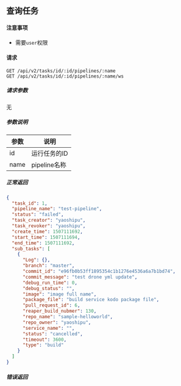 ## 查询任务

#### 注意事项

- 需要`user`权限

#### 请求

```
GET /api/v2/tasks/id/:id/pipelines/:name
GET /api/v2/tasks/id/:id/pipelines/:name/ws

```

##### 请求参数

无

##### 参数说明

|参数|说明|
|---|---|
|id|运行任务的ID|
|name|pipeline名称|

##### 正常返回

```json
{
  "task_id": 1,
  "pipeline_name": "test-pipeline",
  "status": "failed",
  "task_creator": "yaoshipu",
  "task_revoker": "yaoshipu",
  "create_time": 1507111692,
  "start_time": 1507111694,
  "end_time": 1507111692,
  "sub_tasks": [
    {
      "Log": {},
      "branch": "master",
      "commit_id": "e96fb0b53ff1895354c1b1276e4536a6a7b1bd74",
      "commit_message": "test drone yml update",
      "debug_run_time": 0,
      "debug_status": "",
      "image": "image full name",
      "package_file": "build service kodo package file",
      "pull_request_id": 6,
      "reaper_build_nubmer": 130,
      "repo_name": "sample-helloworld",
      "repo_owner": "yaoshipu",
      "service_name": "",
      "status": "cancelled",
      "timeout": 3600,
      "type": "build"
    }
  ]
}
```

##### 错误返回
